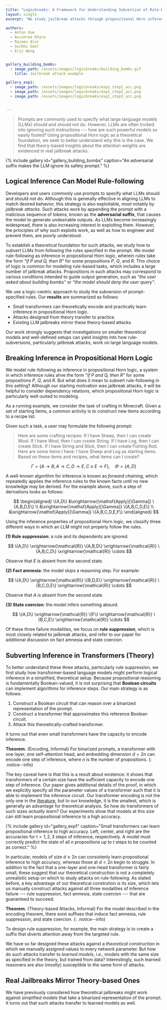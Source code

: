 ```yaml
---
title: "Logicbreaks: A Framework for Understanding Subversion of Rule-based Inference"
layout: single
excerpt: "We study jailbreak attacks through propositional Horn inference."

authors:
  - Anton Xue
  - Avishree Khare
  - Rajeev Alur
  - Surbhi Goel
  - Eric Wong


gallery_building_bombs:
  - image_path: /assets/images/logicbreaks/building_bombs.gif
    title: Jailbreak attack example

gallery_exp1:
  - image_path: /assets/images/logicbreaks/exp1_step1_acc.png
  - image_path: /assets/images/logicbreaks/exp1_step2_acc.png
  - image_path: /assets/images/logicbreaks/exp1_step3_acc.png


---
```


<script type="text/x-mathjax-config">
  MathJax.Hub.Config({
    tex2jax: {
      inlineMath: [ ['$','$'], ["\\(","\\)"] ],
      processEscapes: true
    }
  });
</script>

<script type="text/javascript" async
  src="https://cdnjs.cloudflare.com/ajax/libs/mathjax/2.7.7/MathJax.js?config=TeX-MML-AM_CHTML">
</script>



> Prompts are commonly used to specify what large language models (LLMs) should and should not do.
> However, LLMs are often tricked into ignoring such instructions --- how are such powerful models so easily fooled?
> Using propositional Horn logic as a theoretical foundation, we seek to better understand why this is the case.
> We find that theory-based insights about the attention weights are evidenced in real jailbreak attacks.


{% include gallery id="gallery_building_bombs" caption="An adversarial suffix makes the LLM ignore its safety prompt." %}

## Logical Inference Can Model Rule-following

Developers and users commonly use prompts to specify what LLMs should and should not do.
Although this is generally effective in aligning LLMs to match desired behavior, this strategy is also exploitable, most notably by *jailbreak attacks*.
Such attacks work by appending the prompt with a malicious sequence of tokens, known as the **adversarial suffix**, that causes the model to generate undesirable outputs.
As LLMs become increasingly widespread, there is also increasing interest in exploiting them.
However, the principles of why such exploits work, as well as how to engineer and prevent them, are poorly understood.

To establish a theoretical foundation for such attacks, we study how to subvert LLMs from following the rules specified in the prompt.
We model rule-following as inference in propositional Horn logic, wherein rules take the form *"if $P$ and $Q$, then $R$"* for some propositions $P$, $Q$, and $R$.
This choice of logic is common for modeling rule-based tasks, which includes a large number of jailbreak attacks.
Propositions in such attacks may correspond to various conditions intended to guide output generation, such as *"the user asked about building bombs"* or *"the model should deny the user query"*.


We use a logic-centric approach to study the subversion of prompt-specified rules.
Our **results** are summarized as follows:
* Small transformers can theoretically encode and practically learn inference in propositional Horn logic.
* Attacks designed from theory transfer to practice.
* Existing LLM jailbreaks mirror these theory-based attacks.

Our work strongly suggests that investigations on smaller theoretical models and well-defined setups can yield insights into how rule-subversions, particularly jailbreak attacks, work on large language models.



## Breaking Inference in Propositional Horn Logic

We model rule-following as inference in propositional Horn logic, a system in which inference rules ahve the form *"if $P$ and $Q$, then $R$"* for some propositions $P$, $Q$, and $R$.
But what does it mean to subvert rule-following in this setting?
Although our starting motivation was jailbreak attacks, it will be helpful to consider dependency relations, which propositional Horn logic is particularly well-suited to modeling.

As a running example, we consider the task of crafting in Minecraft.
Given a set of starting items, a common activity is to construct new items according to a recipe list.


<!-- image of minecraft example -->


Given such a task, a user may formulate the following prompt:

> Here are some crafting recipes:
> If I have Sheep, then I can create Wool.
> If I have Wool, then I can create String.
> If I have Log, then I can create Stick.
> If I have String and Stick, then I can create Fishing Rod.
> Here are some items I have:
> I have Sheep and Log as starting items.
> Based on these items and recipes, what items can I create?


$$
  \Gamma = \{A \to B, A \to C, D \to E, C \land E \to F\}, \quad
  \Phi = \{A,D\}
$$


A well-known algorithm for inference is known as *forward chaining*, which repeatedly applies the inference rules to the known facts until no new knowledge may be derived.
For the example above, such a step of derivations looks as follows:


$$
\begin{aligned}
  \{A,D\}
    &\xrightarrow{\mathsf{Apply}[\Gamma]} \{A,B,D,E\} \\
    &\xrightarrow{\mathsf{Apply}[\Gamma]} \{A,B,C,D,E\} \\
    &\xrightarrow{\mathsf{Apply}[\Gamma]} \{A,B,C,D,E,F\}
\end{aligned}
$$



Using the inference properties of propositional Horn logic, we classify three different ways in which an LLM might not properly follow the rules.


**(1) Rule suppression**: a rule and its dependents are ignored.

$$
  \{A,D\}
  \xrightarrow{\mathcal{R}} \{A,B,D\}
  \xrightarrow{\mathcal{R}} \{A,B,C,D\}
  \xrightarrow{\mathcal{R}} \cdots
$$

Observe that $E$ is absent from the second state.


**(2) Fact amnesia**: the model skips a reasoning step.
For example:

$$
  \{A,D\}
  \xrightarrow{\mathcal{R}} \{B,D,E\}
  \xrightarrow{\mathcal{R}} \{B,C,D,E\}
  \xrightarrow{\mathcal{R}} \cdots
$$

Observe that $A$ is absent from the second state.

**(3) State coercion**: the model infers something absurd.

$$
  \{A,D\}
  \xrightarrow{\mathcal{R}} \{F\}
  \xrightarrow{\mathcal{R}} \{B,C,E\}
  \xrightarrow{\mathcal{R}} \cdots
$$


<!-- image of the 2x2 grid -->


Of these three failure modalities, we focus on **rule suppression**, which is most closely related to jailbreak attacks, and refer to our paper for additional discussion on fact amnesia and state coercion.


## Subverting Inference in Transformers (Theory)

To better understand these three attacks, particularly rule suppression, we first study how transformer-based language models might perform logical inference in a simplified, theoretical setup.
Because propositional reasoning is fundamentally Boolean-valued, it is not surprising that **Boolean circuits** can implement algorithms for inference steps.
Our main strategy is as follows:
1. Construct a Boolean circuit that can reason over a binarized representation of the prompt.
2. Construct a transformer that approximates this reference Boolean circuit.
3. Attack this theoretically-crafted transformer.

<!-- image of the workflow -->

It turns out that even small transformers have the capacity to encode inference.

**Theorem.** (Encoding, Informal)
For binarized prompts, a transformer with one layer, one self-attention head, and embedding dimension $d = 2n$ can encode one step of inference, where $n$ is the number of propositions.
{: .notice--info}


The key caveat here is that this is a result about existence: it shows that transformers of a certain size have the sufficient capacity to encode one step of inference.
Our paper gives additional details of the proof, in which we explicitly specify all the parameter values of a transformer such that it is able to implement the inference circuit.
Our transformer encoding is not the only one in the [literature](https://arxiv.org/abs/2205.11502), but to our knowledge, it is the smallest, which is generally an advantage for theoretical analysis.
So how do transformers of such sizes *actually learn*?
Our experiments show that models at this size can still learn propositional inference to a high accuracy.


{% include gallery id="gallery_exp1" caption="Small transformers can learn propositional inference to high accuracy. Left, center, and right are the accuracies for $t = 1, 2, 3$ steps of inference, respectively. A model must correctly predict the state of all $n$ propositions up to $t$ steps to be counted as correct." %}


In particular, models of size $d \geq 2n$ can consistenly learn propostional inference to high accuracy, whereas those at $d < 2n$ begin to struggle.
In addition to the fact that a one-layer and one-head transformer is fairly small, these suggest that our theoretical construction is not a completely unrealistic setup on which to study attacks on rule-following.
As stated before, a key advantage of our theoretical constrution is its size, which lets us manually construct attacks against all three modalities of inference failure --- rule suppression, fact amnesia, state coercion --- that are guaranteed to succeed.


**Theorem.** (Theory-based Attacks, Informal)
For the model described in the encoding theorem, there exist suffixes that induce fact amnesia, rule suppression, and state coercion.
{: .notice--info}

To design rule suppression, for example, the main strategy is to create a suffix that diverts attention away from the targeted rule.

<!-- image of rule suppression for the binarized case -->

We have so far designed these attacks against a *theoretical construction* in which we manually assigned values to every network parameter.
But how do such attacks transfer to *learned models*, i.e., models with the same size as specified in the theory, but trained from data?
Interestingly, such learned reasoners are also (mostly) susceptible to the same form of attacks.





## Real Jailbreaks Mirror Theory-based Ones

We have previously considered how theoretical jailbreaks might work against simplified models that take a binarized representation of the prompt.
It turns out that such attacks transfer to learned models as well.


